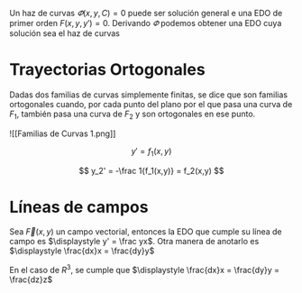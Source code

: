 Un haz de curvas $\varPhi(x,y,C) = 0$ puede ser solución general e una EDO de primer orden $F(x,y,y') = 0$. Derivando $\varPhi$ podemos obtener una EDO cuya solución sea el haz de curvas

# Trayectorias Ortogonales

Dadas dos familias de curvas simplemente finitas, se dice que son familias ortogonales cuando, por cada punto del plano por el que pasa una curva de $F_1$, también pasa una curva de $F_2$ y son ortogonales en ese punto.

![[Familias de Curvas 1.png]]

$$
y' = f_1(x,y)
$$

$$
y_2' = -\frac 1{f_1(x,y)} = f_2(x,y)
$$

# Líneas de campos

Sea $\vec F(x,y)$ un campo vectorial, entonces la EDO que cumple su línea de campo es $\displaystyle y' = \frac yx$. Otra manera de anotarlo es $\displaystyle \frac{dx}x = \frac{dy}y$

En el caso de $R^3$, se cumple que $\displaystyle \frac{dx}x = \frac{dy}y = \frac{dz}z$
